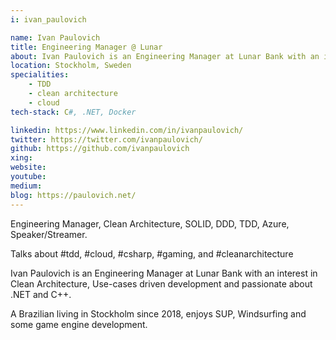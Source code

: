 ```yaml
---
i: ivan_paulovich

name: Ivan Paulovich
title: Engineering Manager @ Lunar
about: Ivan Paulovich is an Engineering Manager at Lunar Bank with an interest in Clean Architecture, Use-cases driven development and passionate about .NET and C++. 
location: Stockholm, Sweden
specialities:
    - TDD
    - clean architecture
    - cloud
tech-stack: C#, .NET, Docker

linkedin: https://www.linkedin.com/in/ivanpaulovich/
twitter: https://twitter.com/ivanpaulovich/
github: https://github.com/ivanpaulovich
xing: 
website: 
youtube: 
medium: 
blog: https://paulovich.net/
---
```


Engineering Manager, Clean Architecture, SOLID, DDD, TDD, Azure, Speaker/Streamer.

Talks about #tdd, #cloud, #csharp, #gaming, and #cleanarchitecture




Ivan Paulovich is an Engineering Manager at Lunar Bank with an interest in Clean Architecture, Use-cases driven development and passionate about .NET and C++.

A Brazilian living in Stockholm since 2018, enjoys SUP, Windsurfing and some game engine development.